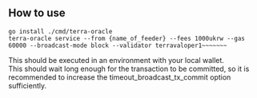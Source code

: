 ## How to use
```
go install ./cmd/terra-oracle
terra-oracle service --from {name_of_feeder} --fees 1000ukrw --gas 60000 --broadcast-mode block --validator terravaloper1~~~~~~~
```

This should be executed in an environment with your local  wallet.  
This should wait long enough for the transaction to be committed, so it is recommended to increase the timeout_broadcast_tx_commit option sufficiently.
